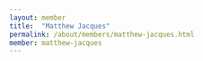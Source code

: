 ```yaml
---
layout: member
title:  "Matthew Jacques"
permalink: /about/members/matthew-jacques.html
member: matthew-jacques
---
```

